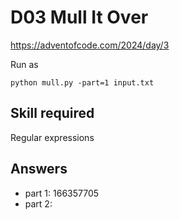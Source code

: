 D03 Mull It Over
======================

https://adventofcode.com/2024/day/3

Run as

    python mull.py -part=1 input.txt

## Skill required

Regular expressions

## Answers

- part 1: 166357705
- part 2: 
